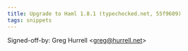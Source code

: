 ```yaml
---
title: Upgrade to Haml 1.8.1 (typechecked.net, 55f9609)
tags: snippets
---
```


Signed-off-by: Greg Hurrell &lt;greg@hurrell.net&gt;

